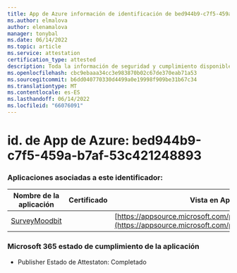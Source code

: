 ```yaml
---
title: App de Azure información de identificación de bed944b9-c7f5-459a-b7af-53c421248893
ms.author: elmalova
author: elenamalova
manager: tonybal
ms.date: 06/14/2022
ms.topic: article
ms.service: attestation
certification_type: attested
description: Toda la información de seguridad y cumplimiento disponible para bed944b9-c7f5-459a-b7af-53c421248893.
ms.openlocfilehash: cbc9ebaaa34cc3e983870b02c67de370eab71a53
ms.sourcegitcommit: b6dd040770330d4499a0e19998f909be31b67c34
ms.translationtype: MT
ms.contentlocale: es-ES
ms.lasthandoff: 06/14/2022
ms.locfileid: "66076091"
---
```

# <a name="azure-app-id-bed944b9-c7f5-459a-b7af-53c421248893"></a>id. de App de Azure: bed944b9-c7f5-459a-b7af-53c421248893


### <a name="apps-associated-with-this-id"></a>Aplicaciones asociadas a este identificador:
| **Nombre de la aplicación** | **Certificado** | **Vista en AppSource** |
|--------------|---------------|-----------------------|
| [SurveyMoodbit](../forward/WA200003925.md) |  | [https://appsource.microsoft.com/product/office/WA200003925](https://appsource.microsoft.com/product/office/WA200003925) |

### <a name="microsoft-365-app-compliance-status"></a>Microsoft 365 estado de cumplimiento de la aplicación
- Publisher Estado de Attestaton: Completado
